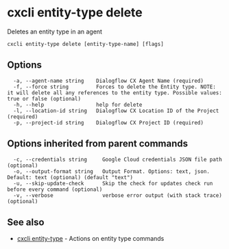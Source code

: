 # cxcli entity-type delete

Deletes an entity type in an agent

```
cxcli entity-type delete [entity-type-name] [flags]
```

## Options

```
  -a, --agent-name string    Dialogflow CX Agent Name (required)
  -f, --force string         Forces to delete the Entity type. NOTE: it will delete all any references to the entity type. Possible values: true or false (optional)
  -h, --help                 help for delete
  -l, --location-id string   Dialogflow CX Location ID of the Project (required)
  -p, --project-id string    Dialogflow CX Project ID (required)
```

## Options inherited from parent commands

```
  -c, --credentials string     Google Cloud credentials JSON file path (optional)
  -o, --output-format string   Output Format. Options: text, json. Default: text (optional) (default "text")
  -u, --skip-update-check      Skip the check for updates check run before every command (optional)
  -v, --verbose                verbose error output (with stack trace) (optional)
```

## See also

* [cxcli entity-type](/cmd/cxcli_entity-type/)	 - Actions on entity type commands

